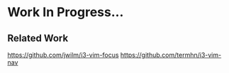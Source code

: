# Work In Progress...

## Related Work
https://github.com/jwilm/i3-vim-focus
https://github.com/termhn/i3-vim-nav

